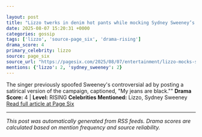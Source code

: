 ```yaml
---

layout: post
title: "Lizzo twerks in denim hot pants while mocking Sydney Sweeney’s American Eagle campaign — again — with new song""
date: 2025-08-07 15:20:31 +0000
categories: gossip
tags: ['lizzo', 'source-page_six', 'drama-rising']
drama_score: 4
primary_celebrity: lizzo
source: page_six
source_url: "https://pagesix.com/2025/08/07/entertainment/lizzo-mocks-sydney-sweeneys-american-eagle-campaign-again-with-new-song/""
mentions: {'lizzo': 2, 'sydney_sweeney': 2}
---
```


The singer previously spoofed Sweeney's controversial ad by posting a satirical version of the campaign, captioned, "My jeans are black."" **Drama Score:** 4 | **Level:** RISING **Celebrities Mentioned:** Lizzo, Sydney Sweeney [Read full article at Page Six](https://pagesix.com/2025/08/07/entertainment/lizzo-mocks-sydney-sweeneys-american-eagle-campaign-again-with-new-song/)

---

*This post was automatically generated from RSS feeds. Drama scores are calculated based on mention frequency and source reliability.*